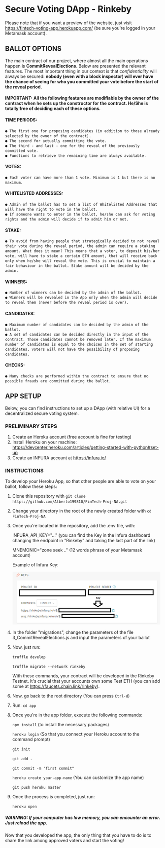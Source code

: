 # Secure Voting DApp - Rinkeby

Please note that if you want a preview of the website, just visit https://fintech-voting-app.herokuapp.com/ (be sure you're logged in your Metamask account).

## BALLOT OPTIONS

The main contract of our project, where almost all the main operations happen is **CommitRevealElections**. Below are presented the relevant features. The most important thing in our context is that *confidentiality* will always be secured: **nobody (even with a block inspector) will ever have the chance of seeing for who you committed your vote before the start of the reveal period.**

#### IMPORTANT: All the following features are modifiable by the owner of the contract when he sets up the constructor for the contract. He/She is totally free of deciding each of these options.

#### TIME PERIODS:
```
● The first one for proposing candidates (in addition to those already selected by the owner of the contract).
● The second for actually committing the vote.
● The third - and last - one for the reveal of the previously committed vote.
● Functions to retrieve the remaining time are always available.
```

#### VOTES:
```
● Each voter can have more than 1 vote. Minimum is 1 but there is no maximum.
```

#### WHITELISTED ADDRESSES:
```
● Admin of the ballot has to set a list of Whitelisted Addresses that will have the right to vote in the ballot.
● If someone wants to enter in the ballot, he/she can ask for voting rights and the admin will decide if to admit him or not. 
```

#### STAKE:
```
● To avoid from having people that strategically decided to not reveal their vote during the reveal period, the admin can require a staking amount. What does it mean? This means that a voter, to deposit his/her vote, will have to stake a certain ETH amount, that will receive back only when he/she will reveal the vote. This is crucial to maintain a fair behaviour in the ballot. Stake amount will be decided by the admin.
```

#### WINNERS:
```
● Number of winners can be decided by the admin of the ballot.
● Winners will be revealed in the App only when the admin will decide to reveal them (never before the reveal period is over).
```

#### CANDIDATES:
```
● Maximum number of candidates can be decided by the admin of the ballot. 
● A set of candidates can be decided directly in the input of the contract. Those candidates cannot be removed later. If the maximum number of candidates is equal to the choices in the set of starting candidates, voters will not have the possibility of proposing candidates.
```

#### CHECKS:
```
● Many checks are performed within the contract to ensure that no possible frauds are committed during the ballot. 
```

## APP SETUP

Below, you can find instructions to set up a DApp (with relative UI) for a decentralized secure voting system.

### PRELIMINARY STEPS

1) Create an Heroku account (free account is fine for testing)
2) Install Heroku on your machine: https://devcenter.heroku.com/articles/getting-started-with-python#set-up
3) Create an INFURA account at https://infura.io/

### INSTRUCTIONS

To develop your Heroku App, so that other people are able to vote on your ballot, follow these steps:

1) Clone this repository with `git clone https://github.com/Alberto199810/FinTech-Proj-NA.git`
2) Change your directory in the root of the newly created folder with `cd FinTech-Proj-NA`
3) Once you're located in the repository, add the .env file, with:

   INFURA_API_KEY="..." (you can find the Key in the Infura dashboard changing the endpoint in "Rinkeby" and taking the last part of the link)
   
   MNEMONIC="zone seek .." (12 words phrase of your Metamask account)
   
   Example of Infura Key:
   
   <img src="https://github.com/Alberto199810/FinTech-Proj-NA/blob/main/Immagine.png" width="600">

4) In the folder "migrations", change the parameters of the file 3_CommitRevealElections.js and input the parameters of your ballot
5) Now, just run:

   `truffle develop`
   
   `truffle migrate --network rinkeby`

   With these commands, your contract will be developed in the Rinkeby Testnet. It's crucial that your accounts own some Test ETH (you can add some at https://faucets.chain.link/rinkeby).
   
6) Now, go back to the root directory (You can press `Ctrl-d`)
7) Run: `cd app`
8) Once you're in the app folder, execute the following commands:

   `npm install` (to install the necessary packages)

   `heroku login` (So that you connect your Heroku account to the command prompt)
   
   `git init`
   
   `git add .`
   
   `git commit -m "first commit"`
   
   `heroku create your-app-name` (You can customize the app name)
   
   `git push heroku master`
   
9) Once the process is completed, just run:
   
   `heroku open`
   
##### WARNING: If your computer has low memory, you can encounter an error. Just reload the app.

Now that you developed the app, the only thing that you have to do is to share the link among approved voters and start the voting!
